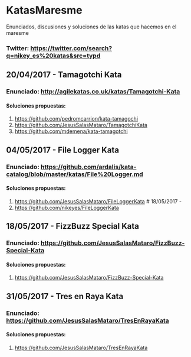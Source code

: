 # KatasMaresme
Enunciados, discusiones y soluciones de las katas que hacemos en el maresme

### Twitter: https://twitter.com/search?q=nikey_es%20katas&src=typd

## 20/04/2017 - Tamagotchi Kata  
### Enunciado: http://agilekatas.co.uk/katas/Tamagotchi-Kata  
#### Soluciones propuestas:  
1. https://github.com/pedromcarrion/kata-tamagochi
2. https://github.com/JesusSalasMataro/TamagotchiKata
3. https://github.com/mdemena/kata-tamagotchi

## 04/05/2017 - File Logger Kata  
### Enunciado: https://github.com/ardalis/kata-catalog/blob/master/katas/File%20Logger.md  
#### Soluciones propuestas:  
1. https://github.com/JesusSalasMataro/FileLoggerKata  # 18/05/2017 - 
2. https://github.com/nikeyes/FileLoggerKata  

## 18/05/2017 - FizzBuzz Special Kata
### Enunciado: https://github.com/JesusSalasMataro/FizzBuzz-Special-Kata
#### Soluciones propuestas:
1. https://github.com/JesusSalasMataro/FizzBuzz-Special-Kata

## 31/05/2017 - Tres en Raya Kata
### Enunciado: https://github.com/JesusSalasMataro/TresEnRayaKata
#### Soluciones propuestas:  
1. https://github.com/JesusSalasMataro/TresEnRayaKata
